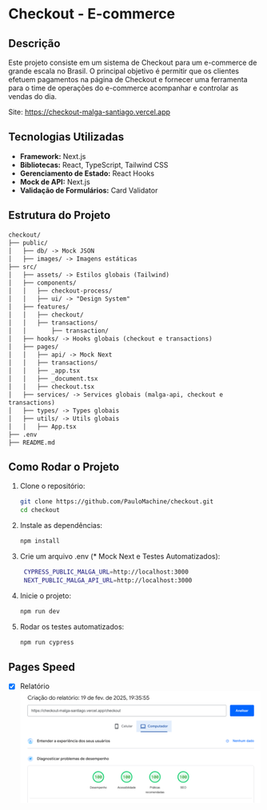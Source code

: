 # Checkout - E-commerce

## Descrição

Este projeto consiste em um sistema de Checkout para um e-commerce de grande escala no Brasil. O principal objetivo é permitir que os clientes efetuem pagamentos na página de Checkout e fornecer uma ferramenta para o time de operações do e-commerce acompanhar e controlar as vendas do dia.

Site: https://checkout-malga-santiago.vercel.app

## Tecnologias Utilizadas

- **Framework:** Next.js
- **Bibliotecas:** React, TypeScript, Tailwind CSS
- **Gerenciamento de Estado:** React Hooks
- **Mock de API:** Next.js
- **Validação de Formulários:** Card Validator

## Estrutura do Projeto

```
checkout/
├── public/
│   ├── db/ -> Mock JSON
│   ├── images/ -> Imagens estáticas
├── src/
│   ├── assets/ -> Estilos globais (Tailwind)
│   ├── components/
│   │   ├── checkout-process/
│   │   ├── ui/ -> "Design System"
│   ├── features/
│   │   ├── checkout/
│   │   ├── transactions/
│   │       ├── transaction/
│   ├── hooks/ -> Hooks globais (checkout e transactions)
│   ├── pages/
│   │   ├── api/ -> Mock Next
│   │   ├── transactions/
│   │   ├── _app.tsx
│   │   ├── _document.tsx
│   │   ├── checkout.tsx
│   ├── services/ -> Services globais (malga-api, checkout e transactions)
│   ├── types/ -> Types globais
│   ├── utils/ -> Utils globais
│   │   ├── App.tsx
├── .env
├── README.md
```

## Como Rodar o Projeto

1. Clone o repositório:
   ```sh
   git clone https://github.com/PauloMachine/checkout.git
   cd checkout
   ```
2. Instale as dependências:
   ```sh
   npm install
   ```
3. Crie um arquivo .env (\* Mock Next e Testes Automatizados):
   ```sh
    CYPRESS_PUBLIC_MALGA_URL=http://localhost:3000
    NEXT_PUBLIC_MALGA_API_URL=http://localhost:3000
   ```
4. Inicie o projeto:

   ```sh
   npm run dev
   ```

5. Rodar os testes automatizados:
   ```sh
   npm run cypress
   ```

## Pages Speed

- [x] Relatório
      ![Pages Speed](/public/images/pages-speed.png)

